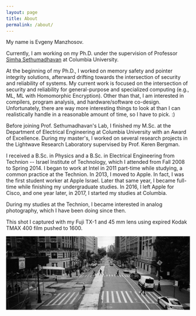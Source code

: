 ```yaml
---
layout: page
title: About
permalink: /about/
---
```


My name is Evgeny Manzhosov. 

Currently, I am working on my Ph.D. under the supervision of Professor [Simha
Sethumadhavan](http://www.cs.columbia.edu/~simha/) at Columbia University. 

At the beginning of my Ph.D., I worked on memory safety and pointer integrity
solutions, afterward drifting towards the intersection of security and
reliability of systems. My current work is focused on the intersection of
security and reliability for general-purpose and specialized computing (e.g.,
ML, ML with Homomorphic Encryption). Other than that, I am interested in
compilers, program analysis, and hardware/software co-design. Unfortunately,
there are way more interesting things to look at than I can realistically handle
in a reasonable amount of time, so I have to pick. :)

Before joining Prof. Sethumadhavan's Lab, I finished my M.Sc. at the Department
of Electrical Engineering at Columbia University with an Award of Excellence.
During my master's, I worked on several research projects in the Lightwave
Research Laboratory supervised by Prof. Keren Bergman.

I received a B.Sc. in Physics and a B.Sc. in Electrical Engineering from
Technion -- Israel Institute of Technology, which I attended from Fall 2008 to
Spring 2014. I began to work at Intel in 2011 part-time while studying, a common
practice at the Technion. In 2013, I moved to Apple. In fact, I was the first
student worker at Apple Israel. Later that same year, I became full-time while
finishing my undergraduate studies. In 2016, I left Apple for Cisco, and one
year later, in 2017, I started my studies at Columbia. 


During my studies at the Technion, I became interested in analog photography,
which I have been doing since then. 

This shot I captured with my Fuji TX-1 and 45 mm lens using expired Kodak TMAX
400 film pushed to 1600.

![My Photo](/assets/images/xpan_tmax400_as_1600_0008.jpg)